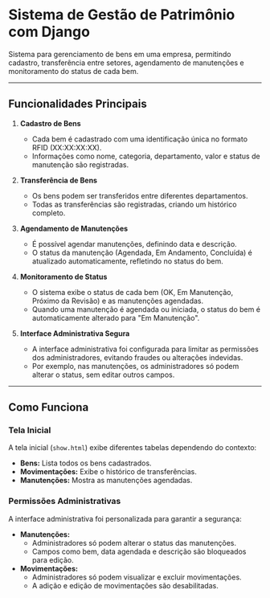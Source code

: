 # Sistema de Gestão de Patrimônio com Django

Sistema para gerenciamento de bens em uma empresa, permitindo cadastro, transferência entre setores, agendamento de manutenções e monitoramento do status de cada bem.

---

## Funcionalidades Principais

1. **Cadastro de Bens**
   - Cada bem é cadastrado com uma identificação única no formato RFID (XX:XX:XX:XX).
   - Informações como nome, categoria, departamento, valor e status de manutenção são registradas.

2. **Transferência de Bens**
   - Os bens podem ser transferidos entre diferentes departamentos.
   - Todas as transferências são registradas, criando um histórico completo.

3. **Agendamento de Manutenções**
   - É possível agendar manutenções, definindo data e descrição.
   - O status da manutenção (Agendada, Em Andamento, Concluída) é atualizado automaticamente, refletindo no status do bem.

4. **Monitoramento de Status**
   - O sistema exibe o status de cada bem (OK, Em Manutenção, Próximo da Revisão) e as manutenções agendadas.
   - Quando uma manutenção é agendada ou iniciada, o status do bem é automaticamente alterado para "Em Manutenção".

5. **Interface Administrativa Segura**
   - A interface administrativa foi configurada para limitar as permissões dos administradores, evitando fraudes ou alterações indevidas.
   - Por exemplo, nas manutenções, os administradores só podem alterar o status, sem editar outros campos.

---

## Como Funciona

### Tela Inicial
A tela inicial (`show.html`) exibe diferentes tabelas dependendo do contexto:
- **Bens:** Lista todos os bens cadastrados.
- **Movimentações:** Exibe o histórico de transferências.
- **Manutenções:** Mostra as manutenções agendadas.

### Permissões Administrativas
A interface administrativa foi personalizada para garantir a segurança:
- **Manutenções:**
  - Administradores só podem alterar o status das manutenções.
  - Campos como bem, data agendada e descrição são bloqueados para edição.
- **Movimentações:**
  - Administradores só podem visualizar e excluir movimentações.
  - A adição e edição de movimentações são desabilitadas.
